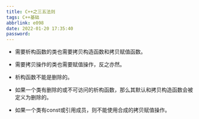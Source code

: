 ```yaml
---
title: C++之三五法则
tags: C++基础
abbrlink: e098
date: 2022-01-20 17:35:40
password:
---
```






* 需要析构函数的类也需要拷贝构造函数和拷贝赋值函数。

* 需要拷贝操作的类也需要赋值操作，反之亦然。

* 析构函数不能是删除的。

* 如果一个类有删除的或不可访问的析构函数，那么其默认和拷贝构造函数会被定义为删除的。

* 如果一个类有const或引用成员，则不能使用合成的拷贝赋值操作。
  
  
